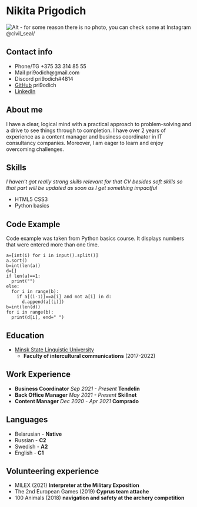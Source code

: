 # Nikita Prigodich

![Alt - for some reason there is no photo, you can check some at Instagram &#64;civil_seal/]([https://scontent-waw1-1.cdninstagram.com/v/t51.2885-19/295523012_1401275970349851_4711974268771213497_n.jpg?stp=dst-jpg_s320x320&_nc_ht=scontent-waw1-1.cdninstagram.com&_nc_cat=103&_nc_ohc=L5GiZRbJLuQAX-zZIsg&tn=ibotsCalyyyKHKE2&edm=AOQ1c0wBAAAA&ccb=7-5&oh=00_AT-gSeaprjQn_JzVB0dUAJ4dYQqo91tLV6wtT3ntvq_Ojg&oe=631DCE38&_nc_sid=8fd12b](https://scontent-waw1-1.cdninstagram.com/v/t51.2885-19/295523012_1401275970349851_4711974268771213497_n.jpg?stp=dst-jpg_s320x320&_nc_ht=scontent-waw1-1.cdninstagram.com&_nc_cat=103&_nc_ohc=L5GiZRbJLuQAX-zZIsg&tn=ibotsCalyyyKHKE2&edm=AOQ1c0wBAAAA&ccb=7-5&oh=00_AT-gSeaprjQn_JzVB0dUAJ4dYQqo91tLV6wtT3ntvq_Ojg&oe=631DCE38&_nc_sid=8fd12b))

## Contact info

+ Phone&#47;TG &#43;375 33 314 85 55
+ Mail pri9odich&#64;gmail.com
+ Discord pri9odich&#35;4814
+ [GitHub](https://github.com/pri9odich) pri9odich
+ [LinkedIn](https://www.linkedin.com/in/nikita-prigodich-353808222/)

## About me

I have a clear, logical mind with a practical approach to problem-solving and a drive to see things through to completion. I have over 2 years of experience as a content manager and business coordinator in IT consultancy companies. Moreover, I am eager to learn and enjoy overcoming challenges.

## Skills

*I haven't got really strong skills relevant for that CV besides soft skills so that part will be updated as soon as I get something impactful*
+ HTML5 CSS3
+ Python basics

## Code Example

Code example was taken from Python basics course. It displays numbers that were entered more than one time.
```
a=[int(i) for i in input().split()]
a.sort()
b=int(len(a))
d=[]
if len(a)==1:
  print("")
else:
  for i in range(b):
    if a[(i-1)]==a[i] and not a[i] in d:
      d.append(a[(i)])
b=int(len(d))
for i in range(b):
  print(d[i], end=" ")
```

## Education

+ [Minsk State Linguistic University](https://en.wikipedia.org/wiki/Minsk_State_Linguistic_University)
    + **Faculty of intercultural communications** (2017-2022)

## Work Experience

+ **Business Сoordinator** *Sep 2021 - Present* **Tendelin**
+ **Back Office Manager** *May 2021 - Present* **Skillnet**
+ **Content Manager** *Dec 2020 - Apr 2021* **Comprado**

## Languages
+ Belarusian - **Native**
+ Russian - **C2**
+ Swedish - **A2**
+ English - **C1**

## Volunteering experience

- MILEX (2021) **Interpreter at the Military Exposition**
- The 2nd European Games (2019) **Cyprus team attache**
- 100 Animals (2018) **navigation and safety at the archery competition**
